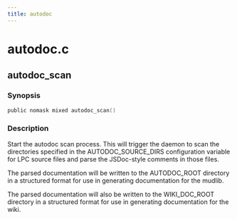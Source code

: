 ```yaml
---
title: autodoc
---
```

# autodoc.c

## autodoc_scan

### Synopsis

```c
public nomask mixed autodoc_scan()
```

### Description

Start the autodoc scan process. This will trigger the daemon to
scan the directories specified in the AUTODOC_SOURCE_DIRS
configuration variable for LPC source files and parse the
JSDoc-style comments in those files.

The parsed documentation will be written to the
AUTODOC_ROOT directory in a structured format for use in
generating documentation for the mudlib.

The parsed documentation will also be written to the
WIKI_DOC_ROOT directory in a structured format for use in
generating documentation for the wiki.

